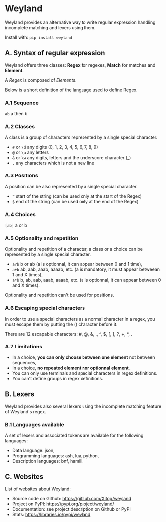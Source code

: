 # Weyland

Weyland provides an alternative way to write regular expression handling incomplete matching and lexers using them.

Install with: ``pip install weyland``

## A. Syntax of regular expression

Weyland offers three classes: **Regex** for regexes, **Match** for matches and **Element**.

A *Regex* is composed of *Element*s.

Below is a short definition of the language used to define Regex.

### A.1 Sequence

``ab`` a then b

### A.2 Classes

A class is a group of characters represented by a single special character.

* ``#`` or ``\d`` any digits (0, 1, 2, 3, 4, 5, 6, 7, 8, 9)
* ``@`` or ``\a`` any letters
* ``&`` or ``\w`` any digits, letters and the underscore character (_)
* ``.`` any characters which is not a new line

### A.3 Positions

A position can be also represented by a single special character.

* ``^`` start of the string (can be used only at the start of the Regex)
* ``$`` end of the string (can be used only at the end of the Regex)

### A.4 Choices

``[ab]`` a or b

### A.5 Optionality and repetition

Optionality and repetition of a character, a class or a choice can be represented by a single special character.

* ``a?b`` b or ab (a is optionnal, it can appear between 0 and 1 time),
* ``a+b`` ab, aab, aaab, aaaab, etc. (a is mandatory, it must appear betweean 1 and X times),
* ``a*b`` b, ab, aab, aaab, aaaab, etc. (a is optionnal, it can appear between 0 and X times).

Optionality and repetition can't be used for positions.

### A.6 Escaping special characters

In order to use a special characters as a normal character in a regex, you must escape them by putting the (\) character before it.

There are 12 escapable characters: #, @, &, ., ^, $, [, ], ?, +, *, \.

### A.7 Limitations

* In a choice, **you can only choose between one element** not between sequences,
* In a choice, **no repeated element nor optionnal element**.
* You can only use terminals and special characters in regex definitions.
* You can't define groups in regex definitions.

## B. Lexers

Weyland provides also several lexers using the incomplete matching feature of Weyland's regex.

### B.1 Languages available

A set of lexers and associated tokens are available for the following languages: 

* Data language: json,
* Programming languages: ash, lua, python,
* Description languages: bnf, hamill.

## C. Websites

List of websites about Weyland:

* Source code on Github: https://github.com/Xitog/weyland
* Project on PyPI: https://pypi.org/project/weyland/
* Documentation: see project description on Github or PyPI
* Stats: https://libraries.io/pypi/weyland

